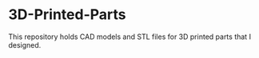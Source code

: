 # 3D-Printed-Parts
This repository holds CAD models and STL files for 3D printed parts that I designed.
